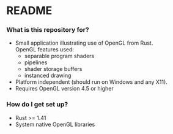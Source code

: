 # README #

### What is this repository for? ###

* Small application illustrating use of OpenGL from Rust.  
OpenGL features used:
	- separable program shaders
	- pipelines
	- shader storage buffers
	- instanced drawing  
* Platform independent (should run on Windows and any X11).
* Requires OpenGL version 4.5 or higher

### How do I get set up? ###

* Rust >= 1.41
* System native OpenGL libraries